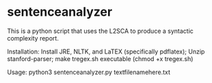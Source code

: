 # sentenceanalyzer
This is a python script that uses the L2SCA to produce a syntactic complexity report.

Installation:
Install JRE, NLTK, and LaTEX (specifically pdflatex);
Unzip stanford-parser;
make tregex.sh executable (chmod +x tregex.sh)

Usage:
python3 sentenceanalyzer.py textfilenamehere.txt

